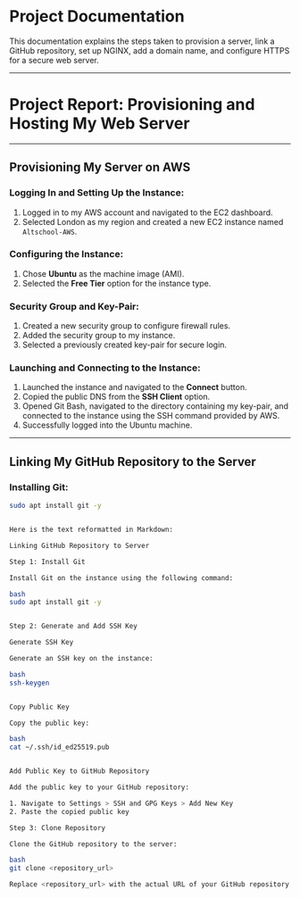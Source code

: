# Project Documentation

This documentation explains the steps taken to provision a server, link a GitHub repository, set up NGINX, add a domain name, and configure HTTPS for a secure web server.

---
# **Project Report: Provisioning and Hosting My Web Server**

---

## **Provisioning My Server on AWS**

### **Logging In and Setting Up the Instance:**
1. Logged in to my AWS account and navigated to the EC2 dashboard.
2. Selected London as my region and created a new EC2 instance named `Altschool-AWS`.

### **Configuring the Instance:**
1. Chose **Ubuntu** as the machine image (AMI).
2. Selected the **Free Tier** option for the instance type.

### **Security Group and Key-Pair:**
1. Created a new security group to configure firewall rules.
2. Added the security group to my instance.
3. Selected a previously created key-pair for secure login.

### **Launching and Connecting to the Instance:**
1. Launched the instance and navigated to the **Connect** button.
2. Copied the public DNS from the **SSH Client** option.
3. Opened Git Bash, navigated to the directory containing my key-pair, and connected to the instance using the SSH command provided by AWS.
4. Successfully logged into the Ubuntu machine.

---

## **Linking My GitHub Repository to the Server**

### **Installing Git:**
```bash
sudo apt install git -y


Here is the text reformatted in Markdown:

Linking GitHub Repository to Server

Step 1: Install Git

Install Git on the instance using the following command:

bash
sudo apt install git -y


Step 2: Generate and Add SSH Key

Generate SSH Key

Generate an SSH key on the instance:

bash
ssh-keygen


Copy Public Key

Copy the public key:

bash
cat ~/.ssh/id_ed25519.pub


Add Public Key to GitHub Repository

Add the public key to your GitHub repository:

1. Navigate to Settings > SSH and GPG Keys > Add New Key
2. Paste the copied public key

Step 3: Clone Repository

Clone the GitHub repository to the server:

bash
git clone <repository_url>

Replace <repository_url> with the actual URL of your GitHub repository.